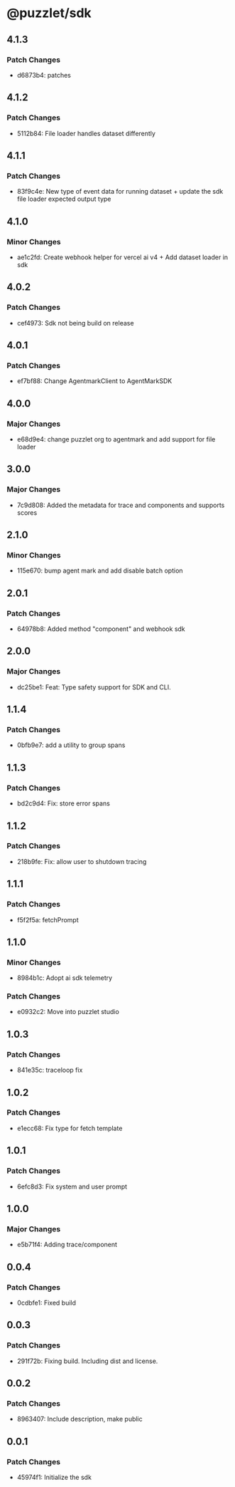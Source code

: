 # @puzzlet/sdk

## 4.1.3

### Patch Changes

- d6873b4: patches

## 4.1.2

### Patch Changes

- 5112b84: File loader handles dataset differently

## 4.1.1

### Patch Changes

- 83f9c4e: New type of event data for running dataset + update the sdk file loader expected output type

## 4.1.0

### Minor Changes

- ae1c2fd: Create webhook helper for vercel ai v4 + Add dataset loader in sdk

## 4.0.2

### Patch Changes

- cef4973: Sdk not being build on release

## 4.0.1

### Patch Changes

- ef7bf88: Change AgentmarkClient to AgentMarkSDK

## 4.0.0

### Major Changes

- e68d9e4: change puzzlet org to agentmark and add support for file loader

## 3.0.0

### Major Changes

- 7c9d808: Added the metadata for trace and components and supports scores

## 2.1.0

### Minor Changes

- 115e670: bump agent mark and add disable batch option

## 2.0.1

### Patch Changes

- 64978b8: Added method "component" and webhook sdk

## 2.0.0

### Major Changes

- dc25be1: Feat: Type safety support for SDK and CLI.

## 1.1.4

### Patch Changes

- 0bfb9e7: add a utility to group spans

## 1.1.3

### Patch Changes

- bd2c9d4: Fix: store error spans

## 1.1.2

### Patch Changes

- 218b9fe: Fix: allow user to shutdown tracing

## 1.1.1

### Patch Changes

- f5f2f5a: fetchPrompt

## 1.1.0

### Minor Changes

- 8984b1c: Adopt ai sdk telemetry

### Patch Changes

- e0932c2: Move into puzzlet studio

## 1.0.3

### Patch Changes

- 841e35c: traceloop fix

## 1.0.2

### Patch Changes

- e1ecc68: Fix type for fetch template

## 1.0.1

### Patch Changes

- 6efc8d3: Fix system and user prompt

## 1.0.0

### Major Changes

- e5b71f4: Adding trace/component

## 0.0.4

### Patch Changes

- 0cdbfe1: Fixed build

## 0.0.3

### Patch Changes

- 291f72b: Fixing build. Including dist and license.

## 0.0.2

### Patch Changes

- 8963407: Include description, make public

## 0.0.1

### Patch Changes

- 45974f1: Initialize the sdk
